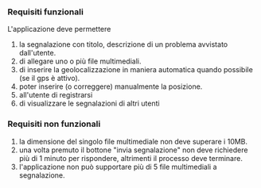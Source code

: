 ### Requisiti funzionali
L'applicazione deve permettere
1. la segnalazione con titolo, descrizione di un problema avvistato dall'utente.
1. di allegare uno o più file multimediali.
1. di inserire la geolocalizzazione in maniera automatica quando possibile (se il gps è attivo).
1. poter inserire (o correggere) manualmente la posizione.
1. all'utente di registrarsi
1. di visualizzare le segnalazioni di altri utenti

### Requisiti non funzionali
1. la dimensione del singolo file multimediale non deve superare i 10MB.
1. una volta premuto il bottone "invia segnalazione" non deve richiedere più di 1 minuto per rispondere, altrimenti il processo deve terminare.
1. l'applicazione non può supportare più di 5 file multimediali a segnalazione.
